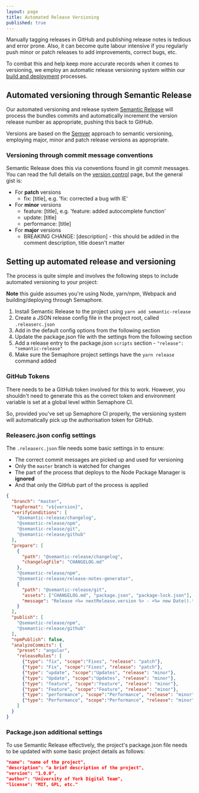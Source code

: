 ```yaml
---
layout: page
title: Automated Release Versioning
published: true
---
```


Manually tagging releases in GitHub and publishing release notes is tedious and error prone. Also, it can become quite labour intensive if you regularly push minor or patch releases to add improvements, correct bugs, etc. 

To combat this and help keep more accurate records when it comes to versioning, we employ an automatic release versioning system within our [build and deployment](https://university-of-york.github.io/guides/build-deployment/) processes.


## Automated versioning through Semantic Release

Our automated versioning and release system [Semantic Release](https://github.com/semantic-release/semantic-release) will process the bundles commits and automatically increment the version release number as appropriate, pushing this back to GitHub.

Versions are based on the [Semver](https://semver.org/) approach to semantic versioning, employing major, minor and patch release versions as appropriate.

### Versioning through commit message conventions 

Semantic Release does this via conventions found in git commit messages. You can read the full details on the [version control](https://university-of-york.github.io/version-control/) page, but the general gist is:

- For **patch** versions
	- fix: [title], e.g. 'fix: corrected a bug with IE'
- For **minor** versions
	- feature: [title], e.g. 'feature: added autocomplete function'
	- update: [title]
	- performance: [title]
- For **major** versions
	- BREAKING CHANGE: [description] - this should be added in the comment description, title doesn't matter

## Setting up automated release and versioning

The process is quite simple and involves the following steps to include automated versioning to your project:

<div class="c-alert c-alert--info" role="alert">
  <div class="c-alert__content">
    <strong>Note</strong> this guide assumes you're using Node, yarn/npm, Webpack and building/deploying through Semaphore.
  </div>
</div>

1. Install Semantic Release to the project using `yarn add semantic-release`
2. Create a JSON release config file in the project root, called `.releaserc.json`
3. Add in the default config options from the following section
4. Update the package.json file with the settings from the following section
5. Add a release entry to the package.json `scripts` section - `"release": "semantic-release"`
6. Make sure the Semaphore project settings have the `yarn release` command added

### GitHub Tokens

There needs to be a GitHub token involved for this to work. However, you shouldn't need to generate this as the correct token and environment variable is set at a global level within Semaphore CI. 

So, provided you've set up Semaphore CI properly, the versioning system will automatically pick up the authorisation token for GitHub.

### Releaserc.json config settings

The `.releaserc.json` file needs some basic settings in to ensure:

- The correct commit messages are picked up and used for versioning
- Only the `master` branch is watched for changes
- The part of the process that deploys to the Node Package Manager is **ignored**
- And that only the GitHub part of the process is applied 

```json
{
  "branch": "master",
  "tagFormat": "v${version}",
  "verifyConditions": [
    "@semantic-release/changelog",
    "@semantic-release/npm",
    "@semantic-release/git",
    "@semantic-release/github"
  ],
  "prepare": [
    {
      "path": "@semantic-release/changelog",
      "changelogFile": "CHANGELOG.md"
    },
    "@semantic-release/npm",
    "@semantic-release/release-notes-generator",
    {
      "path": "@semantic-release/git",
      "assets": ["CHANGELOG.md", "package.json", "package-lock.json"],
      "message": "Release <%= nextRelease.version %> - <%= new Date().toLocaleDateString('en-US', {year: 'numeric', month: 'short', day: 'numeric', hour: 'numeric', minute: 'numeric' }) %> [skip ci]\n\n<%= nextRelease.notes %> "
    }
  ],
  "publish": [
    "@semantic-release/npm",
    "@semantic-release/github"
  ],
  "npmPublish": false,
  "analyzeCommits": {
    "preset": "angular",
    "releaseRules": [
      {"type": "fix", "scope":"Fixes", "release": "patch"},
      {"type": "Fix", "scope":"Fixes", "release": "patch"},
      {"type": "update", "scope":"Updates", "release": "minor"},
      {"type": "Update", "scope":"Updates", "release": "minor"},
      {"type": "feature", "scope":"Feature", "release": "minor"},
      {"type": "Feature", "scope":"Feature", "release": "minor"},
      {"type": "performance", "scope":"Performance", "release": "minor"},
      {"type": "Performance", "scope":"Performance", "release": "minor"}
    ]
  }
}
```


### Package.json additional settings

To use Semantic Release effectively, the project's package.json file needs to be updated with some basic project details as follows:

```json
"name": "name of the project",
"description": "a brief description of the project",
"version": "1.0.0",
"author": "University of York Digital Team",
"license": "MIT, GPL, etc."
```